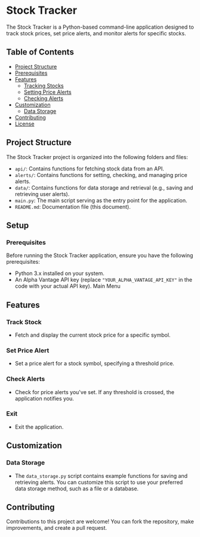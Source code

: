 # Stock Tracker

The Stock Tracker is a Python-based command-line application designed to track stock prices, set price alerts, and monitor alerts for specific stocks.

## Table of Contents

- [Project Structure](#project-structure)
- [Prerequisites](#prerequisites)
- [Features](#features)
  - [Tracking Stocks](#tracking-stocks)
  - [Setting Price Alerts](#setting-price-alerts)
  - [Checking Alerts](#checking-alerts)
- [Customization](#customization)
  - [Data Storage](#data-storage)
- [Contributing](#contributing)
- [License](#license)

## Project Structure

The Stock Tracker project is organized into the following folders and files:

- `api/`: Contains functions for fetching stock data from an API.
- `alerts/`: Contains functions for setting, checking, and managing price alerts.
- `data/`: Contains functions for data storage and retrieval (e.g., saving and retrieving user alerts).
- `main.py`: The main script serving as the entry point for the application.
- `README.md`: Documentation file (this document).

## Setup

### Prerequisites

Before running the Stock Tracker application, ensure you have the following prerequisites:

- Python 3.x installed on your system.
- An Alpha Vantage API key (replace `"YOUR_ALPHA_VANTAGE_API_KEY"` in the code with your actual API key).
  Main Menu
  
## Features

### Track Stock

- Fetch and display the current stock price for a specific symbol.

### Set Price Alert

- Set a price alert for a stock symbol, specifying a threshold price.

### Check Alerts

- Check for price alerts you've set. If any threshold is crossed, the application notifies you.

### Exit

- Exit the application.

## Customization

### Data Storage

- The `data_storage.py` script contains example functions for saving and retrieving alerts. You can customize this script to use your preferred data storage method, such as a file or a database.

## Contributing

Contributions to this project are welcome! You can fork the repository, make improvements, and create a pull request.
